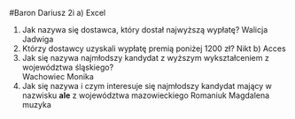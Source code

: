 #Baron Dariusz 2i
a) Excel
   1. Jak nazywa się dostawca, który dostał najwyższą wypłatę?
   Walicja Jadwiga
   2. Którzy dostawcy uzyskali wypłatę premią poniżej 1200 zł? 
   Nikt
b) Acces
   1. Jak się nazywa najmłodszy kandydat z wyższym wykształceniem z województwa śląskiego?   
   Wachowiec Monika 
   2. Jak się nazywa i czym interesuje się najmłodszy kandydat mający w nazwisku **ale** z województwa mazowieckiego
   Romaniuk Magdalena muzyka
